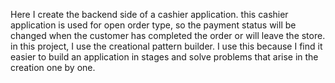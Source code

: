 Here I create the backend side of a cashier application. this cashier application is used for open order type, so the payment status will be changed when the customer has completed the order or will leave the store. in this project, I use the creational pattern builder. I use this because I find it easier to build an application in stages and solve problems that arise in the creation one by one.
